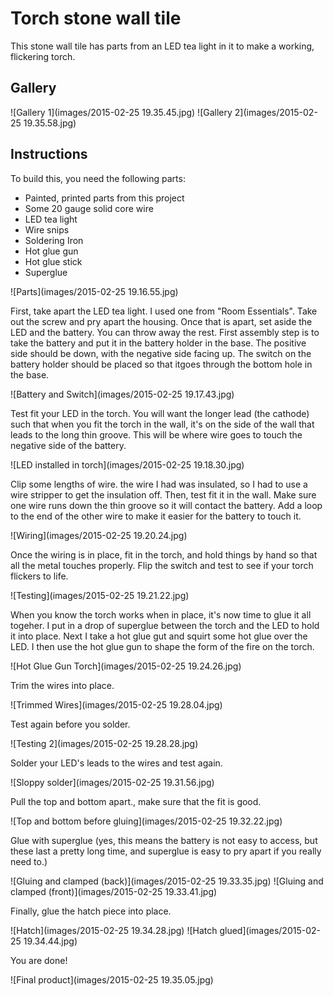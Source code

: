 Torch stone wall tile
=====================

This stone wall tile has parts from an LED tea light in it to make a working, flickering torch.

Gallery
-------

![Gallery 1](images/2015-02-25 19.35.45.jpg)
![Gallery 2](images/2015-02-25 19.35.58.jpg)

Instructions
------------

To build this, you need the following parts:

* Painted, printed parts from this project
* Some 20 gauge solid core wire
* LED tea light
* Wire snips
* Soldering Iron
* Hot glue gun
* Hot glue stick
* Superglue

![Parts](images/2015-02-25 19.16.55.jpg)

First, take apart the LED tea light.  I used one from "Room Essentials".  Take out the screw and pry apart the housing.  Once that is apart, set aside the LED and the battery.  You can throw away the rest.  First assembly step is to take the battery and put it in the battery holder in the base.  The positive side should be down, with the negative side facing up.  The switch on the battery holder should be placed so that itgoes through the bottom hole in the base.

![Battery and Switch](images/2015-02-25 19.17.43.jpg)

Test fit your LED in the torch.  You will want the longer lead (the cathode) such that when you fit the torch in the wall, it's on the side of the wall that leads to the long thin groove.  This will be where wire goes to touch the negative side of the battery.

![LED installed in torch](images/2015-02-25 19.18.30.jpg)

Clip some lengths of wire.  the wire I had was insulated, so I had to use a wire stripper to get the insulation off.  Then, test fit it in the wall.  Make sure one wire runs down the thin groove so it will contact the battery.  Add a loop to the end of the other wire to make it easier for the battery to touch it.

![Wiring](images/2015-02-25 19.20.24.jpg)

Once the wiring is in place, fit in the torch, and hold things by hand so that all the metal touches properly.  Flip the switch and test to see if your torch flickers to life.

![Testing](images/2015-02-25 19.21.22.jpg)

When you know the torch works when in place, it's now time to glue it all togeher.  I put in a drop of superglue between the torch and the LED to hold it into place.  Next I take a  hot glue gut and squirt some hot glue over the LED.  I then use the hot glue gun to shape the form of the fire on the torch.

![Hot Glue Gun Torch](images/2015-02-25 19.24.26.jpg)

Trim the wires into place.

![Trimmed Wires](images/2015-02-25 19.28.04.jpg)

Test again before you solder.

![Testing 2](images/2015-02-25 19.28.28.jpg)

Solder your LED's leads to the wires and test again.

![Sloppy solder](images/2015-02-25 19.31.56.jpg)

Pull the top and bottom apart., make sure that the fit is good.

![Top and bottom before gluing](images/2015-02-25 19.32.22.jpg)

Glue with superglue (yes, this means the battery is not easy to access, but these last a pretty long time, and superglue is easy to pry apart if you really need to.)

![Gluing and clamped (back)](images/2015-02-25 19.33.35.jpg)
![Gluing and clamped (front)](images/2015-02-25 19.33.41.jpg)

Finally, glue the hatch piece into place.

![Hatch](images/2015-02-25 19.34.28.jpg)
![Hatch glued](images/2015-02-25 19.34.44.jpg)

You are done!

![Final product](images/2015-02-25 19.35.05.jpg)

